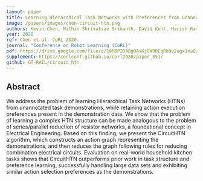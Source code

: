 ```yaml
---
layout: paper
title: Learning Hierarchical Task Networks with Preferences from Unannotated Demonstrations
image: /papers/images/chen-circuit-htn.png
authors: Kevin Chen, Nithin Shrivatsav Srikanth, David Kent, Harish Ravichandar, Sonia Chernova
year: 2020
ref: Chen et al. CoRL 2020.
journal: "Conference on Robot Learning (CoRL)"
pdf: https://drive.google.com/file/d/18MBP2D4BgOAsKjEW9DEqRb8v2ugx1nwQ/view
supplement: https://corlconf.github.io/corl2020/paper_351/
github: GT-RAIL/circuit_htn
---
```


## Abstract

We address the problem of learning Hierarchical Task Networks (HTNs) from unannotated task demonstrations, while retaining action execution preferences present in the demonstration data. We show that the problem of learning a complex HTN structure can be made analogous to the problem of series/parallel reduction of resistor networks, a foundational concept in Electrical Engineering. Based on this finding, we present the CircuitHTN algorithm, which constructs an action graph representing the demonstrations, and then reduces the graph following rules for reducing combination electrical circuits. Evaluation on real-world household kitchen tasks shows that CircuitHTN outperforms prior work in task structure and preference learning, successfully handling large data sets and exhibiting similar action selection preferences as the demonstrations.
